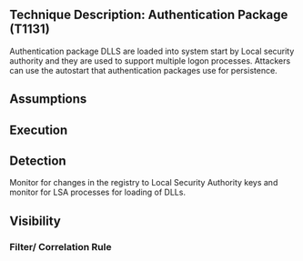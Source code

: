 Technique Description: Authentication Package (T1131)
------------------------------------
Authentication package DLLS are loaded into system start by Local security authority and they are used to support multiple logon processes. Attackers can use the autostart that authentication packages use for persistence.

Assumptions 
-------------

Execution
-------------

 Detection 
-------------
Monitor for changes in the registry to Local Security Authority keys and monitor for LSA processes for loading of DLLs.

Visibility 
-------------

### Filter/ Correlation Rule ###
